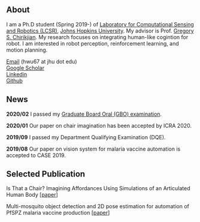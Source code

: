 ## About
I am a Ph.D student (Spring 2019-) of [Laboratory for Computational Sensing and Robotics (LCSR)](https://lcsr.jhu.edu/), [Johns Hopkins University](https://www.jhu.edu/). My advisor is Prof. [Gregory S. Chirikjian](https://me.jhu.edu/faculty/gregory-s-chirikjian/). My research focuses on integrating human-like cogintion for robot. I am interested in robot perception, reinforcement learning, and motion planning.

[Email](mailto:hwu67@jhu.edu) (hwu67 at jhu dot edu)  
[Google Scholar](https://scholar.google.com/citations?user=7u0TYgIAAAAJ&hl=en)  
[Linkedin](https://www.linkedin.com/me/profile-views/urn:li:wvmp:summary/)  
[Github](https://github.com/jaydenwu17)


## News
**2020/02** I passed my [Graduate Board Oral (GBO) examination](https://homewoodgrad.jhu.edu/academics/graduate-board/graduate-board-oral-exams/).

**2020/01** Our paper on chair imagination has been accepted by ICRA 2020.

**2019/09** I passed my Department Qualifying Examination (DQE).

**2019/08** Our paper on vision system for malaria vaccine automation is accepted to CASE 2019.

## Selected Publication
Is That a Chair? Imagining Affordances Using Simulations of an Articulated Human Body [[paper](https://arxiv.org/abs/1909.07572)]

Multi-mosquito object detection and 2D pose estimation for automation of PfSPZ malaria vaccine production [[paper](https://ieeexplore.ieee.org/abstract/document/8842953)]
